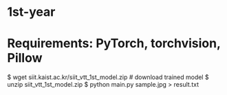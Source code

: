 # 1st-year

# Requirements: PyTorch, torchvision, Pillow

$ wget siit.kaist.ac.kr/siit_vtt_1st_model.zip # download trained model
$ unzip siit_vtt_1st_model.zip
$ python main.py sample.jpg > result.txt
